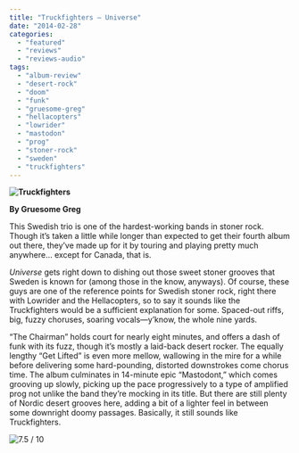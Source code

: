 ```yaml
---
title: "Truckfighters – Universe"
date: "2014-02-28"
categories: 
  - "featured"
  - "reviews"
  - "reviews-audio"
tags: 
  - "album-review"
  - "desert-rock"
  - "doom"
  - "funk"
  - "gruesome-greg"
  - "hellacopters"
  - "lowrider"
  - "mastodon"
  - "prog"
  - "stoner-rock"
  - "sweden"
  - "truckfighters"
---
```


**![Truckfighters](http://www.hellbound.ca/wp-content/uploads/2014/02/Truckfighters-590x590.jpg)**

**By Gruesome Greg**

This Swedish trio is one of the hardest-working bands in stoner rock. Though it’s taken a little while longer than expected to get their fourth album out there, they’ve made up for it by touring and playing pretty much anywhere… except for Canada, that is.

_Universe_ gets right down to dishing out those sweet stoner grooves that Sweden is known for (among those in the know, anyways). Of course, these guys are one of the reference points for Swedish stoner rock, right there with Lowrider and the Hellacopters, so to say it sounds like the Truckfighters would be a sufficient explanation for some. Spaced-out riffs, big, fuzzy choruses, soaring vocals—y’know, the whole nine yards.

“The Chairman” holds court for nearly eight minutes, and offers a dash of funk with its fuzz, though it’s mostly a laid-back desert rocker. The equally lengthy “Get Lifted” is even more mellow, wallowing in the mire for a while before delivering some hard-pounding, distorted downstrokes come chorus time. The album culminates in 14-minute epic “Mastodont,” which comes grooving up slowly, picking up the pace progressively to a type of amplified prog not unlike the band they’re mocking in its title. But there are still plenty of Nordic desert grooves here, adding a bit of a lighter feel in between some downright doomy passages. Basically, it still sounds like Truckfighters.

![7.5 / 10](http://www.hellbound.ca/wp-content/uploads/2009/05/review75.png)
